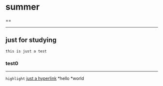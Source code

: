 summer
======
  
==  
****
just for studying
-------
    this is just a test  
### test0
  
---
`highlight`
[just a hyperlink](www.baidu.com "what's it like")
*hello
*world

